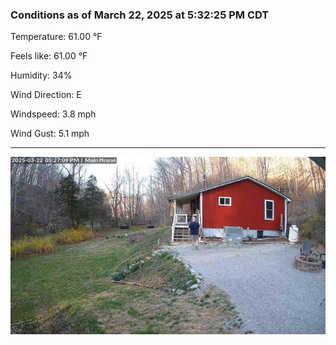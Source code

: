 ### Conditions as of March 22, 2025 at 5:32:25 PM CDT 

Temperature: 61.00 &deg;F

Feels like: 61.00 &deg;F

Humidity: 34%

Wind Direction: E

Windspeed: 3.8 mph

Wind Gust: 5.1 mph

---

<img src="./images/latest.jpeg"/>

